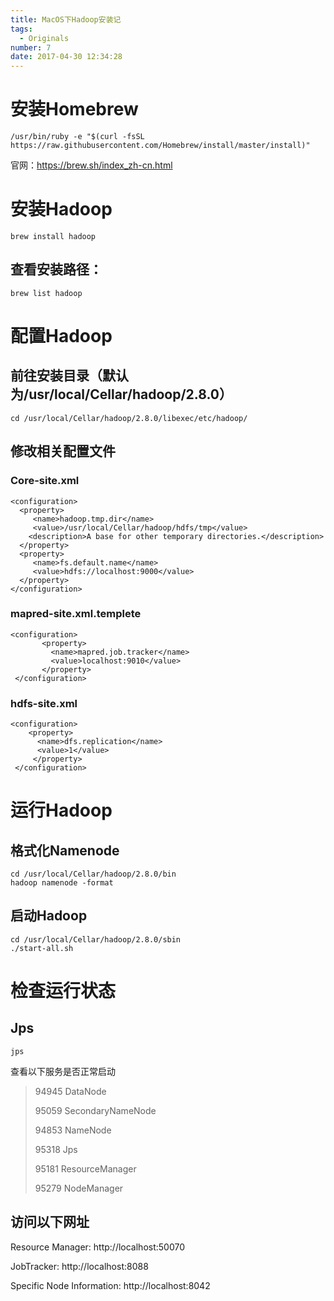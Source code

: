 ```yaml
---
title: MacOS下Hadoop安装记
tags:
  - Originals
number: 7
date: 2017-04-30 12:34:28
---
```


# 安装Homebrew

```
/usr/bin/ruby -e "$(curl -fsSL https://raw.githubusercontent.com/Homebrew/install/master/install)"
```

官网：https://brew.sh/index_zh-cn.html

# 安装Hadoop

```
brew install hadoop
```

## 查看安装路径：

```
brew list hadoop
```

# 配置Hadoop

## 前往安装目录（默认为/usr/local/Cellar/hadoop/2.8.0）

```
cd /usr/local/Cellar/hadoop/2.8.0/libexec/etc/hadoop/
```

## 修改相关配置文件

### Core-site.xml

```
<configuration>
  <property>
     <name>hadoop.tmp.dir</name>  
     <value>/usr/local/Cellar/hadoop/hdfs/tmp</value>
    <description>A base for other temporary directories.</description>
  </property>
  <property>
     <name>fs.default.name</name>                                     
     <value>hdfs://localhost:9000</value>                             
  </property>                                                       
</configuration> 
```

### mapred-site.xml.templete

```
<configuration>
       <property>
         <name>mapred.job.tracker</name>
         <value>localhost:9010</value>
       </property>
 </configuration>
```

### hdfs-site.xml

```
<configuration>
    <property>
      <name>dfs.replication</name>
      <value>1</value>
     </property>
 </configuration>
```

# 运行Hadoop

## 格式化Namenode

```
cd /usr/local/Cellar/hadoop/2.8.0/bin
hadoop namenode -format
```

## 启动Hadoop

```
cd /usr/local/Cellar/hadoop/2.8.0/sbin
./start-all.sh
```

# 检查运行状态

## Jps

```
jps
```

查看以下服务是否正常启动

> 94945 DataNode
> 
> 95059 SecondaryNameNode
> 
> 94853 NameNode
> 
> 95318 Jps
> 
> 95181 ResourceManager
> 
> 95279 NodeManager

## 访问以下网址

Resource Manager: http://localhost:50070

JobTracker: http://localhost:8088

Specific Node Information: http://localhost:8042